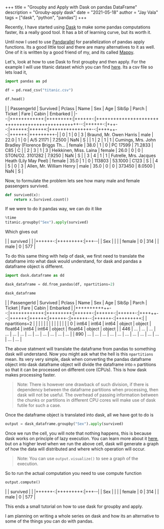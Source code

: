 +++
title = "Groupby and Apply with Dask on pandas DataFrame"
description =  "Grouby-apply dask"
date = "2021-05-18"
author = "Jay Vala"
tags =  ["dask", "python", "pandas"]
+++

Recently, I have started using [Dask](https://dask.org/) to make some pandas computations faster, its a really good tool. It has a bit of learning curve, but its worth it.

Until now I used to use [Pandarallel](https://github.com/nalepae/pandarallel/tree/v1.5.2) for parallelization of pandas apply functions. Its a good little tool and there are many alternatives to it as well. One of it is written by a good friend of my, and its called [Mappy](https://pypi.org/project/mapply/). 

Let's, look at how to use Dask to first groupby and then apply. For the example I will use titanic dataset which you can find [here](https://raw.githubusercontent.com/datasciencedojo/datasets/master/titanic.csv). Its a csv file so lets load it,

```python
import pandas as pd

df = pd.read_csv("titanic.csv")

df.head()
```

|   | PassengerId | Survived | Pclass |                                              Name |    Sex |  Age | SibSp | Parch |           Ticket |    Fare | Cabin | Embarked |
|--:|++++++++++++:|+++++++++:|++++++-:|++++++++++++++++++++++++++++++++++++++++++++++++--:|++++++-:|+++--:|++++++:|++++++:|+++++++++++++++--:|++++++--:|++++++:|+++++++++-|
| 0 |           1 |        0 |      3 |                           Braund, Mr. Owen Harris |   male | 22.0 |     1 |     0 |        A/5 21171 |  7.2500 |   NaN |        S |
| 1 |           2 |        1 |      1 | Cumings, Mrs. John Bradley (Florence Briggs Th... | female | 38.0 |     1 |     0 |         PC 17599 | 71.2833 |   C85 |        C |
| 2 |           3 |        1 |      3 |                            Heikkinen, Miss. Laina | female | 26.0 |     0 |     0 | STON/O2. 3101282 |  7.9250 |   NaN |        S |
| 3 |           4 |        1 |      1 |      Futrelle, Mrs. Jacques Heath (Lily May Peel) | female | 35.0 |     1 |     0 |           113803 | 53.1000 |  C123 |        S |
| 4 |           5 |        0 |      3 |                          Allen, Mr. William Henry |   male | 35.0 |     0 |     0 |           373450 |  8.0500 |   NaN |        S |

Now, to formulate the problem lets see how many male and female passengers survived.

```python
def survived(x):
    return x.Survived.count()
```

If we were to do it pandas way, we can do it like

```python
%time
titanic.groupby("Sex").apply(survived)
```
Which gives out 

|        | survived |     |
|++++++-:|+++++++++:|+++--|
|    Sex |          |     |
| female |        0 | 314 |
|   male |        0 | 577 |


To do this same thing with help of dask, we first need to translate the dataframe into what dask would understand, for dask and pandas a dataframe object is different.

```python
import dask.dataframe as dd

dask_dataframe = dd.from_pandas(df, npartitions=2)

dask_dataframe
```

|               | PassengerId | Survived | Pclass |   Name |    Sex |     Age | SibSp | Parch | Ticket |    Fare |  Cabin | Embarked |
|++++++++++++--:|++++++++++++:|+++++++++:|++++++-:|++++++-:|++++++-:|++++++--:|++++++:|++++++:|++++++-:|++++++--:|++++++-:|+++++++++:|
| npartitions=2 |             |          |        |        |        |         |       |       |        |         |        |          |
|             0 |       int64 |    int64 |  int64 | object | object | float64 | int64 | int64 | object | float64 | object |   object |
|           446 |         ... |      ... |    ... |    ... |    ... |     ... |   ... |   ... |    ... |     ... |    ... |      ... |
|           890 |         ... |      ... |    ... |    ... |    ... |     ... |   ... |   ... |    ... |     ... |    ... |      ... |


The above statment will translate the dataframe from pandas to something dask will understand. Now you might ask what the hell is this `npartitions` mean. Its very very simple, dask when converting the pandas dataframe object into dask dataframe object will divide the dataframe into `n` partitions so that it can be processed on different core (CPUs). This is how dask makes processing faster.

> Note: There is however one drawback of such division, if there is dependency between the dataframe partitions when processing, then dask will not be useful. The overhead of passing information between the chunks or partitions in different CPU cores will make use of dask futile for such a case. 

Once the dataframe object is translated into dask, all we have got to do is 

```python
output = dask_dataframe.groupby("Sex").apply(survived)
```

Once we run the cell, you will note that nothing happens, this is because dask works on principle of lazy execution. You can learn more about it [here](https://tutorial.dask.org/01x_lazy.html), but on a higher level when we run the above cell, dask will generate a graph of how the data will distributed and where which operation will occur.

>Note: You can use `output.visualize()` to see a graph of the execution.

So to run the actual computation you need to use compute function 

```python
output.compute()
```

|        | survived |     |
|++++++-:|+++++++++:|+++--|
|    Sex |          |     |
| female |        0 | 314 |
|   male |        0 | 577 |

This ends a small tutorial on how to use dask for groupby and apply.

I am planning on writing a whole series on dask and how its an alternative to some of the things you can do with pandas.
